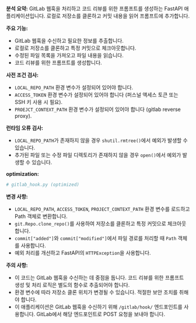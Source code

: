 **분석 요약:** 
GitLab 웹훅을 처리하고 코드 리뷰를 위한 프롬프트를 생성하는 FastAPI 애플리케이션입니다. 로컬로 저장소를 클론하고 커밋 내용을 읽어 프롬프트에 추가합니다.

**주요 기능:**
- GitLab 웹훅을 수신하고 필요한 정보를 추출합니다.
- 로컬로 저장소를 클론하고 특정 커밋으로 체크아웃합니다.
- 수정된 파일 목록을 가져오고 파일 내용을 읽습니다.
- 코드 리뷰를 위한 프롬프트를 생성합니다.

**사전 조건 검사:**
- `LOCAL_REPO_PATH` 환경 변수가 설정되어 있어야 합니다.
- `ACCESS_TOKEN` 환경 변수가 설정되어 있어야 합니다 (퍼스널 액세스 토큰 또는 SSH 키 사용 시 필요).
- `PROEJCT_CONTEXT_PATH` 환경 변수가 설정되어 있어야 합니다 (gitlab reverse proxy).

**런타임 오류 검사:**
- `LOCAL_REPO_PATH`가 존재하지 않을 경우 `shutil.rmtree()`에서 예외가 발생할 수 있습니다.
- 추가된 파일 또는 수정 파일 디렉토리가 존재하지 않을 경우 `open()`에서 예외가 발생할 수 있습니다.

**optimization:** 

```python
# gitlab_hook.py (optimized)
```

**변경 사항:**
- `LOCAL_REPO_PATH`, `ACCESS_TOKEN`, `PROJECT_CONTEXT_PATH` 환경 변수를 로드하고 Path 객체로 변환합니다.
- `git.Repo.clone_repo()`를 사용하여 저장소를 클론하고 특정 커밋으로 체크아웃합니다.
- `commit["added"]`와 `commit["modified"]`에서 파일 경로를 처리할 때 `Path` 객체를 사용합니다.
- 예외 처리를 개선하고 FastAPI의 `HTTPException`을 사용합니다.

**주의 사항:**
- 이 코드는 GitLab 웹훅을 수신하는 데 중점을 둡니다. 코드 리뷰를 위한 프롬프트 생성 및 처리 로직은 별도의 함수로 추출되어야 합니다.
- 환경 변수에 따라 저장소 클론 위치가 변경될 수 있습니다. 적절한 보안 조치를 취해야 합니다.
- 이 애플리케이션은 GitLab 웹훅을 수신하기 위해 `/gitlab/hook/` 엔드포인트를 사용합니다. GitLab에서 해당 엔드포인트로 POST 요청을 보내야 합니다.